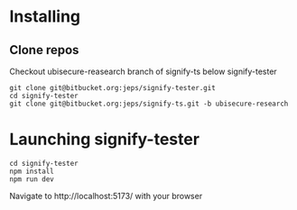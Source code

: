 # Installing

## Clone repos

Checkout ubisecure-reasearch branch of signify-ts below signify-tester

```
git clone git@bitbucket.org:jeps/signify-tester.git
cd signify-tester
git clone git@bitbucket.org:jeps/signify-ts.git -b ubisecure-research
```

# Launching signify-tester

```
cd signify-tester
npm install
npm run dev
```

Navigate to http://localhost:5173/ with your browser

